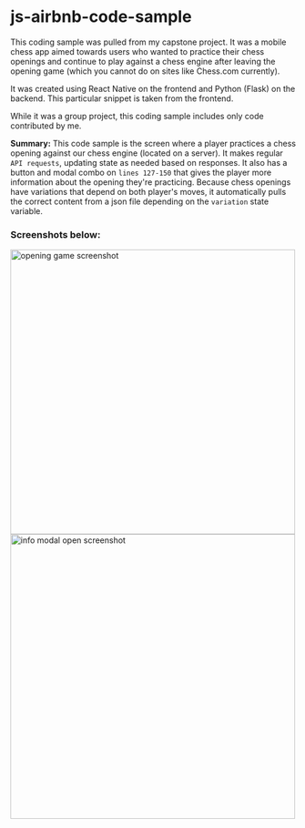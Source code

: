 # js-airbnb-code-sample
This coding sample was pulled from my capstone project. It was a mobile chess app aimed towards users who wanted to practice their chess openings and continue to play against a chess engine after leaving the opening game (which you cannot do on sites like Chess.com currently).

It was created using React Native on the frontend and Python (Flask) on the backend. This particular snippet is taken from the frontend.

While it was a group project, this coding sample includes only code contributed by me.

**Summary:** This code sample is the screen where a player practices a chess opening against our chess engine (located on a server). It makes regular `API requests`, updating state as needed based on responses. It also has a button and modal combo on `lines 127-150` that gives the player more information about the opening they're practicing. Because chess openings have variations that depend on both player's moves, it automatically pulls the correct content from a json file depending on the `variation` state variable.

### Screenshots below:
<img src="/assets/Screenshot 2024-02-16 at 5.04.50 AM.png" alt="opening game screenshot" height="500">  <img src="/assets/Screenshot 2024-02-16 at 5.05.29 AM.png" alt="info modal open screenshot" height="500">
